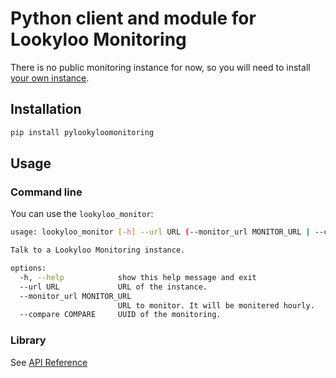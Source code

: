# Python client and module for Lookyloo Monitoring

There is no public monitoring instance for now, so you will need to
install [your own instance](https://github.com/Lookyloo/monitoring).

## Installation

```bash
pip install pylookyloomonitoring
```

## Usage

### Command line

You can use the `lookyloo_monitor`:

```bash
usage: lookyloo_monitor [-h] --url URL (--monitor_url MONITOR_URL | --compare COMPARE)

Talk to a Lookyloo Monitoring instance.

options:
  -h, --help            show this help message and exit
  --url URL             URL of the instance.
  --monitor_url MONITOR_URL
                        URL to monitor. It will be monitered hourly.
  --compare COMPARE     UUID of the monitoring.
```

### Library

See [API Reference](https://pylookyloomonitoring.readthedocs.io/en/latest/api_reference.html)
